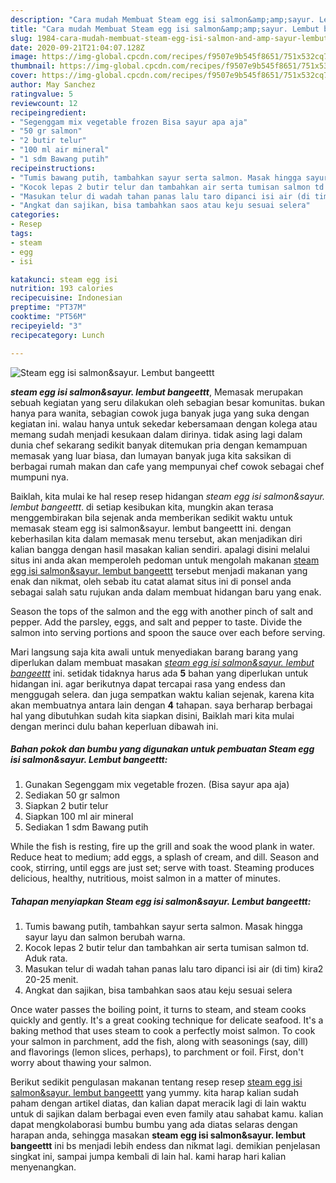 ```yaml
---
description: "Cara mudah Membuat Steam egg isi salmon&amp;amp;sayur. Lembut bangeettt Lezat"
title: "Cara mudah Membuat Steam egg isi salmon&amp;amp;sayur. Lembut bangeettt Lezat"
slug: 1984-cara-mudah-membuat-steam-egg-isi-salmon-and-amp-sayur-lembut-bangeettt-lezat
date: 2020-09-21T21:04:07.128Z
image: https://img-global.cpcdn.com/recipes/f9507e9b545f8651/751x532cq70/steam-egg-isi-salmonsayur-lembut-bangeettt-foto-resep-utama.jpg
thumbnail: https://img-global.cpcdn.com/recipes/f9507e9b545f8651/751x532cq70/steam-egg-isi-salmonsayur-lembut-bangeettt-foto-resep-utama.jpg
cover: https://img-global.cpcdn.com/recipes/f9507e9b545f8651/751x532cq70/steam-egg-isi-salmonsayur-lembut-bangeettt-foto-resep-utama.jpg
author: May Sanchez
ratingvalue: 5
reviewcount: 12
recipeingredient:
- "Segenggam mix vegetable frozen Bisa sayur apa aja"
- "50 gr salmon"
- "2 butir telur"
- "100 ml air mineral"
- "1 sdm Bawang putih"
recipeinstructions:
- "Tumis bawang putih, tambahkan sayur serta salmon. Masak hingga sayur layu dan salmon berubah warna."
- "Kocok lepas 2 butir telur dan tambahkan air serta tumisan salmon td. Aduk rata."
- "Masukan telur di wadah tahan panas lalu taro dipanci isi air (di tim) kira2 20-25 menit."
- "Angkat dan sajikan, bisa tambahkan saos atau keju sesuai selera"
categories:
- Resep
tags:
- steam
- egg
- isi

katakunci: steam egg isi 
nutrition: 193 calories
recipecuisine: Indonesian
preptime: "PT37M"
cooktime: "PT56M"
recipeyield: "3"
recipecategory: Lunch

---
```



![Steam egg isi salmon&amp;sayur. Lembut bangeettt](https://img-global.cpcdn.com/recipes/f9507e9b545f8651/751x532cq70/steam-egg-isi-salmonsayur-lembut-bangeettt-foto-resep-utama.jpg)

<b><i>steam egg isi salmon&amp;sayur. lembut bangeettt</i></b>, Memasak merupakan sebuah kegiatan yang seru dilakukan oleh sebagian besar komunitas. bukan hanya para wanita, sebagian cowok juga banyak juga yang suka dengan kegiatan ini. walau hanya untuk sekedar kebersamaan dengan kolega atau memang sudah menjadi kesukaan dalam dirinya. tidak asing lagi dalam dunia chef sekarang sedikit banyak ditemukan pria dengan kemampuan memasak yang luar biasa, dan lumayan banyak juga kita saksikan di berbagai rumah makan dan cafe yang mempunyai chef cowok sebagai chef mumpuni nya.

Baiklah, kita mulai ke hal resep resep hidangan <i>steam egg isi salmon&amp;sayur. lembut bangeettt</i>. di setiap kesibukan kita, mungkin akan terasa menggembirakan bila sejenak anda memberikan sedikit waktu untuk memasak steam egg isi salmon&amp;sayur. lembut bangeettt ini. dengan keberhasilan kita dalam memasak menu tersebut, akan menjadikan diri kalian bangga dengan hasil masakan kalian sendiri. apalagi disini melalui situs ini anda akan memperoleh pedoman untuk mengolah makanan <u>steam egg isi salmon&amp;sayur. lembut bangeettt</u> tersebut menjadi makanan yang enak dan nikmat, oleh sebab itu catat alamat situs ini di ponsel anda sebagai salah satu rujukan anda dalam membuat hidangan baru yang enak.

Season the tops of the salmon and the egg with another pinch of salt and pepper. Add the parsley, eggs, and salt and pepper to taste. Divide the salmon into serving portions and spoon the sauce over each before serving.


Mari langsung saja kita awali untuk menyediakan barang barang yang diperlukan dalam membuat masakan <u><i>steam egg isi salmon&amp;sayur. lembut bangeettt</i></u> ini. setidak tidaknya harus ada <b>5</b> bahan yang diperlukan untuk hidangan ini. agar berikutnya dapat tercapai rasa yang endess dan menggugah selera. dan juga sempatkan waktu kalian sejenak, karena kita akan membuatnya antara lain dengan <b>4</b> tahapan. saya berharap berbagai hal yang dibutuhkan sudah kita siapkan disini, Baiklah mari kita mulai dengan merinci dulu bahan keperluan dibawah ini.

<!--inarticleads1-->

##### Bahan pokok dan bumbu yang digunakan untuk pembuatan Steam egg isi salmon&amp;sayur. Lembut bangeettt:

1. Gunakan Segenggam mix vegetable frozen. (Bisa sayur apa aja)
1. Sediakan 50 gr salmon
1. Siapkan 2 butir telur
1. Siapkan 100 ml air mineral
1. Sediakan 1 sdm Bawang putih


While the fish is resting, fire up the grill and soak the wood plank in water. Reduce heat to medium; add eggs, a splash of cream, and dill. Season and cook, stirring, until eggs are just set; serve with toast. Steaming produces delicious, healthy, nutritious, moist salmon in a matter of minutes. 

<!--inarticleads2-->

##### Tahapan menyiapkan Steam egg isi salmon&amp;sayur. Lembut bangeettt:

1. Tumis bawang putih, tambahkan sayur serta salmon. Masak hingga sayur layu dan salmon berubah warna.
1. Kocok lepas 2 butir telur dan tambahkan air serta tumisan salmon td. Aduk rata.
1. Masukan telur di wadah tahan panas lalu taro dipanci isi air (di tim) kira2 20-25 menit.
1. Angkat dan sajikan, bisa tambahkan saos atau keju sesuai selera


Once water passes the boiling point, it turns to steam, and steam cooks quickly and gently. It&#39;s a great cooking technique for delicate seafood. It&#39;s a baking method that uses steam to cook a perfectly moist salmon. To cook your salmon in parchment, add the fish, along with seasonings (say, dill) and flavorings (lemon slices, perhaps), to parchment or foil. First, don&#39;t worry about thawing your salmon. 

Berikut sedikit pengulasan makanan tentang resep resep <u>steam egg isi salmon&amp;sayur. lembut bangeettt</u> yang yummy. kita harap kalian sudah paham dengan artikel diatas, dan kalian dapat meracik lagi di lain waktu untuk di sajikan dalam berbagai even even family atau sahabat kamu. kalian dapat mengkolaborasi bumbu bumbu yang ada diatas selaras dengan harapan anda, sehingga masakan <b>steam egg isi salmon&amp;sayur. lembut bangeettt</b> ini bs menjadi lebih endess dan nikmat lagi. demikian penjelasan singkat ini, sampai jumpa kembali di lain hal. kami harap hari kalian menyenangkan.
